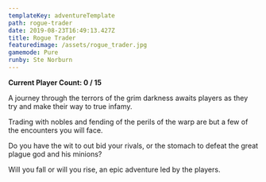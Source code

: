 ```yaml
---
templateKey: adventureTemplate
path: rogue-trader
date: 2019-08-23T16:49:13.427Z
title: Rogue Trader
featuredimage: /assets/rogue_trader.jpg
gamemode: Pure
runby: Ste Norburn
---
```

**Current Player Count: 0 / 15**

A journey through the terrors of the grim darkness awaits players as they try and make their way to true infamy. 

Trading with nobles and fending of the perils of the warp are but a few of the encounters you will face. 

Do you have the wit to out bid your rivals, or the stomach to defeat the great plague god and his minions? 

Will you fall or will you rise, an epic adventure led by the players.
